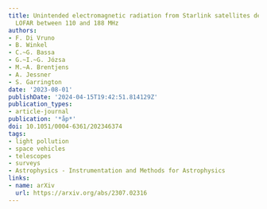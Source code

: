 ```yaml
---
title: Unintended electromagnetic radiation from Starlink satellites detected with
  LOFAR between 110 and 188 MHz
authors:
- F. Di Vruno
- B. Winkel
- C.~G. Bassa
- G.~I.~G. Józsa
- M.~A. Brentjens
- A. Jessner
- S. Garrington
date: '2023-08-01'
publishDate: '2024-04-15T19:42:51.814129Z'
publication_types:
- article-journal
publication: '*åp*'
doi: 10.1051/0004-6361/202346374
tags:
- light pollution
- space vehicles
- telescopes
- surveys
- Astrophysics - Instrumentation and Methods for Astrophysics
links:
- name: arXiv
  url: https://arxiv.org/abs/2307.02316
---
```

